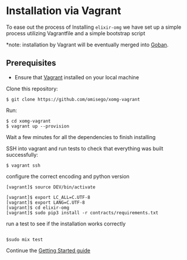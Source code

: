 # Installation via Vagrant
To ease out the process of Installing `elixir-omg` we have set up a simple process utilizing Vagrantfile and a simple bootstrap script

*note: installation by Vagrant will be eventually merged into [Goban](https://github.com/omisego/goban).

## Prerequisites
* Ensure that [Vagrant](https://www.vagrantup.com/) installed on your local machine

Clone this repository:
```
$ git clone https://github.com/omisego/xomg-vagrant
```

Run:
```
$ cd xomg-vagrant
$ vagrant up --provision
```

Wait a few minutes for all the dependencies to finish installing

SSH into vagrant and run tests to check that everything was built successfully:
```
$ vagrant ssh
```

configure the correct encoding and python version
```
[vagrant]$ source DEV/bin/activate

[vagrant]$ export LC_ALL=C.UTF-8
[vagrant]$ export LANG=C.UTF-8
[vagrant]$ cd elixir-omg
[vagrant]$ sudo pip3 install -r contracts/requirements.txt
```

run a test to see if the installation works correctly
```

$sudo mix test
```
Continue the [Getting Started guide](https://github.com/omisego/elixir-omg)